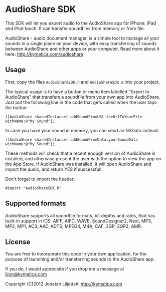 AudioShare SDK
==============

This SDK will let you export audio to the AudioShare app for iPhone, iPad and iPod touch.
It can transfer soundfiles from memory or from file.

AudioShare - audio document manager, is a simple tool to manage all your sounds in a single
place on your device, with easy transferring of sounds between AudioShare and other apps or
your computer. Read more about it here: http://kymatica.com/audioshare

Usage
-----

First, copy the files `AudioShareSDK.h` and `AudioShareSDK.m` into your project.

The typical usage is to have a button or menu item labelled "Export to AudioShare" that
transfers a soundfile from your own app into AudioShare. Just put the following line in
the code that gets called when the user taps the button:

    [[AudioShare sharedInstance] addSoundFromURL:theUrlToYourFile withName:@"My Sound"];

In case you have your sound in memory, you can send an NSData instead:

    [[AudioShare sharedInstance] addSoundFromData:yourSoundData withName:@"My Sound"];

These methods will check that a recent enough version of AudioShare is installed, and otherwise
present the user with the option to view the app on the App Store. If AudioShare was installed,
it will open AudioShare and import the audio, and return YES if successfull.

Don't forget to import the header:

    #import "AudioShareSDK.h"

Supported formats
-----------------

AudioShare supports all soundfile formats, bit depths and rates, that has built-in support in iOS: AIFF, AIFC, WAVE, SoundDesigner2, Next, MP3, MP2, MP1, AC3, AAC_ADTS, MPEG4, M4A, CAF, 3GP, 3GP2, AMR.

License
-------

You are free to incorporate this code in your own application, for the purpose of launching
and/or transferring sounds to the AudioShare app.

If you do, I would appreciate if you drop me a message at lijon@kymatica.com

Copyright (C)2012 Jonatan Liljedahl
http://kymatica.com
